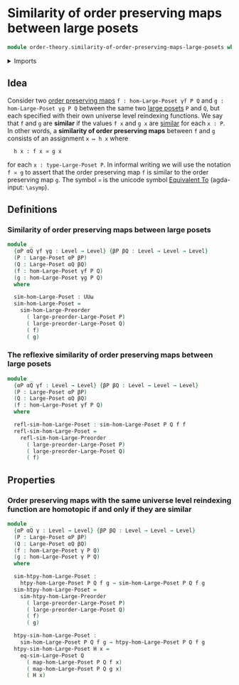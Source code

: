 # Similarity of order preserving maps between large posets

```agda
module order-theory.similarity-of-order-preserving-maps-large-posets where
```

<details><summary>Imports</summary>

```agda
open import foundation.cartesian-product-types
open import foundation.universe-levels

open import order-theory.large-posets
open import order-theory.order-preserving-maps-large-posets
open import order-theory.similarity-of-elements-large-posets
open import order-theory.similarity-of-order-preserving-maps-large-preorders
```

</details>

## Idea

Consider two
[order preserving maps](order-theory.order-preserving-maps-large-posets.md)
`f : hom-Large-Poset γf P Q` and `g : hom-Large-Poset γg P Q` between the same
two [large posets](order-theory.large-posets.md) `P` and `Q`, but each specified
with their own universe level reindexing functions. We say that `f` and `g` are
**similar** if the values `f x` and `g x` are
[similar](order-theory.similarity-of-elements-large-posets.md) for each `x : P`.
In other words, a **similarity of order preserving maps** between `f` and `g`
consists of an assignment `x ↦ h x` where

```text
  h x : f x ≍ g x
```

for each `x : type-Large-Poset P`. In informal writing we will use the notation
`f ≍ g` to assert that the order preserving map `f` is similar to the order
preserving map `g`. The symbol `≍` is the unicode symbol
[Equivalent To](https://codepoints.net/U+224d) (agda-input: `\asymp`).

## Definitions

### Similarity of order preserving maps between large posets

```agda
module _
  {αP αQ γf γg : Level → Level} {βP βQ : Level → Level → Level}
  (P : Large-Poset αP βP)
  (Q : Large-Poset αQ βQ)
  (f : hom-Large-Poset γf P Q)
  (g : hom-Large-Poset γg P Q)
  where

  sim-hom-Large-Poset : UUω
  sim-hom-Large-Poset =
    sim-hom-Large-Preorder
      ( large-preorder-Large-Poset P)
      ( large-preorder-Large-Poset Q)
      ( f)
      ( g)
```

### The reflexive similarity of order preserving maps between large posets

```agda
module _
  {αP αQ γf : Level → Level} {βP βQ : Level → Level → Level}
  (P : Large-Poset αP βP)
  (Q : Large-Poset αQ βQ)
  (f : hom-Large-Poset γf P Q)
  where

  refl-sim-hom-Large-Poset : sim-hom-Large-Poset P Q f f
  refl-sim-hom-Large-Poset =
    refl-sim-hom-Large-Preorder
      ( large-preorder-Large-Poset P)
      ( large-preorder-Large-Poset Q)
      ( f)
```

## Properties

### Order preserving maps with the same universe level reindexing function are homotopic if and only if they are similar

```agda
module _
  {αP αQ γ : Level → Level} {βP βQ : Level → Level → Level}
  (P : Large-Poset αP βP)
  (Q : Large-Poset αQ βQ)
  (f : hom-Large-Poset γ P Q)
  (g : hom-Large-Poset γ P Q)
  where

  sim-htpy-hom-Large-Poset :
    htpy-hom-Large-Poset P Q f g → sim-hom-Large-Poset P Q f g
  sim-htpy-hom-Large-Poset =
    sim-htpy-hom-Large-Preorder
      ( large-preorder-Large-Poset P)
      ( large-preorder-Large-Poset Q)
      ( f)
      ( g)

  htpy-sim-hom-Large-Poset :
    sim-hom-Large-Poset P Q f g → htpy-hom-Large-Poset P Q f g
  htpy-sim-hom-Large-Poset H x =
    eq-sim-Large-Poset Q
      ( map-hom-Large-Poset P Q f x)
      ( map-hom-Large-Poset P Q g x)
      ( H x)
```
